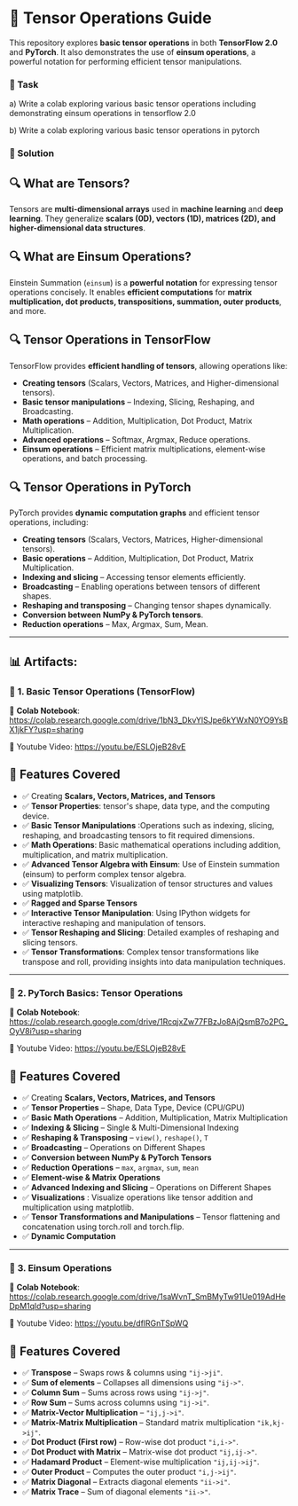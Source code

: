 # 🧠 Tensor Operations Guide

This repository explores **basic tensor operations** in both **TensorFlow 2.0** and **PyTorch**. It also demonstrates the use of **einsum operations**, a powerful notation for performing efficient tensor manipulations.

### 📝 Task

a) Write a colab exploring various basic tensor operations including demonstrating einsum operations in tensorflow 2.0

b) Write a colab exploring various basic tensor operations in pytorch

### 📘 Solution

## 🔍 What are Tensors?  
Tensors are **multi-dimensional arrays** used in **machine learning** and **deep learning**. They generalize **scalars (0D), vectors (1D), matrices (2D), and higher-dimensional data structures**.


## 🔍 What are Einsum Operations?  
Einstein Summation (`einsum`) is a **powerful notation** for expressing tensor operations concisely. It enables **efficient computations** for **matrix multiplication, dot products, transpositions, summation, outer products**, and more.

## 🔍 Tensor Operations in TensorFlow
TensorFlow provides **efficient handling of tensors**, allowing operations like:
- **Creating tensors** (Scalars, Vectors, Matrices, and Higher-dimensional tensors).  
- **Basic tensor manipulations** – Indexing, Slicing, Reshaping, and Broadcasting.  
- **Math operations** – Addition, Multiplication, Dot Product, Matrix Multiplication.  
- **Advanced operations** – Softmax, Argmax, Reduce operations.  
- **Einsum operations** – Efficient matrix multiplications, element-wise operations, and batch processing.  

## 🔍 Tensor Operations in PyTorch
PyTorch provides **dynamic computation graphs** and efficient tensor operations, including:
- **Creating tensors** (Scalars, Vectors, Matrices, Higher-dimensional tensors).  
- **Basic operations** – Addition, Multiplication, Dot Product, Matrix Multiplication.  
- **Indexing and slicing** – Accessing tensor elements efficiently.  
- **Broadcasting** – Enabling operations between tensors of different shapes.  
- **Reshaping and transposing** – Changing tensor shapes dynamically.  
- **Conversion between NumPy & PyTorch tensors**.  
- **Reduction operations** – Max, Argmax, Sum, Mean.  

---

## 📊 Artifacts:
### 🚀 **1. Basic Tensor Operations (TensorFlow)**
📂 **Colab Notebook**:  https://colab.research.google.com/drive/1bN3_DkvYlSJpe6kYWxN0YO9YsBX1jkFY?usp=sharing 

🎥 Youtube Video: https://youtu.be/ESLOjeB28vE 

## 📌 Features Covered

- ✅ Creating **Scalars, Vectors, Matrices, and Tensors**  
- ✅ **Tensor Properties**: tensor's shape, data type, and the computing device.
- ✅ **Basic Tensor Manipulations** :Operations such as indexing, slicing, reshaping, and broadcasting tensors to fit required dimensions.
- ✅ **Math Operations**: Basic mathematical operations including addition, multiplication, and matrix multiplication.
- ✅ **Advanced Tensor Algebra with Einsum**: Use of Einstein summation (einsum) to perform complex tensor algebra.
- ✅ **Visualizing Tensors**: Visualization of tensor structures and values using matplotlib.
- ✅ **Ragged and Sparse Tensors**  
- ✅ **Interactive Tensor Manipulation**: Using IPython widgets for interactive reshaping and manipulation of tensors.
- ✅ **Tensor Reshaping and Slicing**: Detailed examples of reshaping and slicing tensors.
- ✅ **Tensor Transformations**: Complex tensor transformations like transpose and roll, providing insights into data manipulation techniques.

---

### 🚀 **2. PyTorch Basics: Tensor Operations**
📂 **Colab Notebook**: https://colab.research.google.com/drive/1RcqjxZw77FBzJo8AjQsmB7o2PG_OyV8i?usp=sharing 

🎥 Youtube Video: https://youtu.be/ESLOjeB28vE 

## 📌 Features Covered
- ✅ Creating **Scalars, Vectors, Matrices, and Tensors**  
- ✅ **Tensor Properties** – Shape, Data Type, Device (CPU/GPU)  
- ✅ **Basic Math Operations** – Addition, Multiplication, Matrix Multiplication  
- ✅ **Indexing & Slicing** – Single & Multi-Dimensional Indexing  
- ✅ **Reshaping & Transposing** – `view()`, `reshape()`, `T`  
- ✅ **Broadcasting** – Operations on Different Shapes  
- ✅ **Conversion between NumPy & PyTorch Tensors**  
- ✅ **Reduction Operations** – `max`, `argmax`, `sum`, `mean`  
- ✅ **Element-wise & Matrix Operations**
- ✅ **Advanced Indexing and Slicing** – Operations on Different Shapes  
- ✅ **Visualizations** : Visualize operations like tensor addition and multiplication using matplotlib.
- ✅ **Tensor Transformations and Manipulations** – Tensor flattening and concatenation using torch.roll and torch.flip.
- ✅ **Dynamic Computation**  

---

### 🚀 **3. Einsum Operations**
📂 **Colab Notebook**: https://colab.research.google.com/drive/1saWvnT_SmBMyTw91Ue019AdHeDpM1qld?usp=sharing 

🎥 Youtube Video: https://youtu.be/dflRGnTSpWQ 

## 📌 Features Covered
- ✅ **Transpose** – Swaps rows & columns using `"ij->ji"`.
- ✅ **Sum of elements** – Collapses all dimensions using `"ij->"`.
- ✅ **Column Sum** – Sums across rows using `"ij->j"`.
- ✅ **Row Sum** – Sums across columns using `"ij->i"`.
- ✅ **Matrix-Vector Multiplication** – `"ij,j->i"`.
- ✅ **Matrix-Matrix Multiplication** – Standard matrix multiplication `"ik,kj->ij"`.
- ✅ **Dot Product (First row)** – Row-wise dot product `"i,i->"`.
- ✅ **Dot Product with Matrix** – Matrix-wise dot product `"ij,ij->"`.
- ✅ **Hadamard Product** – Element-wise multiplication `"ij,ij->ij"`.
- ✅ **Outer Product** – Computes the outer product `"i,j->ij"`.
- ✅ **Matrix Diagonal** – Extracts diagonal elements `"ii->i"`.
- ✅ **Matrix Trace** – Sum of diagonal elements `"ii->"`.
